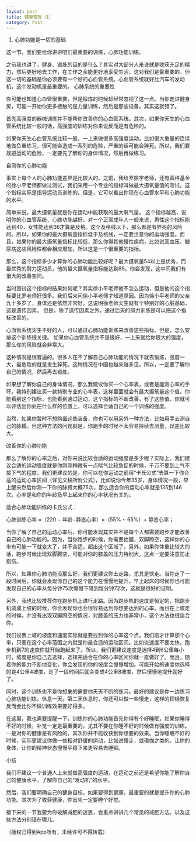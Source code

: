 ```yaml
---
layout: post
title: 健康管理（1）
category: Post
---
```


1. 心肺功能是一切的基础

这一节，我们要给你讲讲咱们最重要的训练，心肺功能训练。

之前我也讲了，健身、锻炼的目的是什么？其实对大部分人来说就是收获充足的精力，然后更好地去工作，在工作之余能更好地享受生活，这对我们是最重要的。但这一切的基础是你必须要有一个好的心血管系统。心血管系统就好比汽车的发动机，这个发动机是最重要的。
心肺系统的重要性

你可能也知道心血管很重要，但是锻炼的时候却经常忽视了这一点。当你走进健身房，可能一开始你更多接触的是力量训练，然后是那些设备。其实这就错了。

首先高强度的器械训练并不能帮你改善你的心血管系统。其次，如果你天生的心血管系统比较一般的话，高强度的训练对你来说反而是有危险的。

如果你天生心血管系统比较一般，一上来做很多高强度运动，比如很大重量的连续地做负重练习，很可能会造成一系列的危险，严重的话可能会猝死。所以，我们要规避运动的危险，一定要先了解你的身体情况，然后再做练习。

自测你的心肺功能

事实上每个人的心肺功能差异是比较大的。之前，我给罗振宇老师，还有真格基金的徐小平老师都做过测试，我们采用一个专业的指标叫做最大摄氧量值的测试。这个指标实际是指导运动员训练的。但是，它可以看出你现在心血管水平和心肺功能的水平。

简单来说，最大摄氧量就是你在运动中能获取的最大氧气量。 这个指标越高，说明你的心血管系统、心肺功能越好。对一个正常成年人一般来说，男性这个指标能达到40，女性能达到36才算是及格。这个及格线以下，那么都是有猝死的风险的。所以，如果你的最大摄氧量指标低于及格线，一定要注意你的运动强度。而且，如果你的最大摄氧量指标比较低，那么你得其他慢性疾病，比如说高血压、糖尿病这些风险性都会相应增加，所以这是一个很重要的指标。

那么，这个指标多少才算你的心肺功能比较好呢？最大摄氧量54以上是优秀，而最优秀的耐力运动员，他的最大摄氧量指标能达到88。你会发现，这中间我们有很大的改善空间。

当时测试这个指标的结果如何呢？其实徐小平老师他不怎么运动，但是他的这个指标要比罗老师好很多。我们后来问徐小平老师才知道原因。因为徐小平老师的父亲九十多岁了，身体还是依然非常好。这说明徐老师天生就有个特别好的心脏基础，这是遗传因素。 但是，除了遗传因素之外，通过后天的努力训练是可以把这个指标改善的。

心血管系统天生不好的人，可以通过心肺功能训练来改善这些指标。但是，怎么安排这个训练很关键。 如果你心血管系统并不是很好，一上来就给你很大的强度，那么你的风险就会非常大。

这种情况是很普遍的。很多人在不了解自己心肺功能的情况下就去锻炼，强度一大，最危险的就是发生猝死。这种情况在中国也越来越多见。所以，一定要了解你自己的情况，然后再去锻炼。

如果想了解你自己的身体情况，那么我建议你买一个心率表，或者是能测心率的手环。我特别建议买一款特别专业的心率表，这样里面就会有最大摄氧量这个值。你能看到这个指标，也能看到通过运动，这个指标的不断改善。有了这些值，你就可以评估出你处在什么样的位置上，可以选择合适自己的一个训练的强度。

当然，如果你暂时不想购置这些装备，你也可以用另外一种方法，比如用手去测自己的脉搏。但这种方法的问题就是，你跑步的时候不太容易持续去测量，误差比较大。

改善你的心肺功能

那么了解你的心率之后，对你来说比较合适的运动强度是多少呢？实际上，我们建议合适的运动强度就是你刚刚稍微有一点喘气比较急促的时候，千万不要到上气不接下气的程度。我们更建议的是，你可以在你运动之前用“卡氏公式”去算一下你合适的运动心率区间（详见文稿所附公式），比如说你今年35岁，身体情况一般，早上醒来然后你测一下你的脉搏大概75次，那么适合你的运动心率就是135到146次。心率是和你的年龄及早上起来你的心率状况有关的。

适合心肺功能训练的卡氏公式：

心肺训练心率 =（220 − 年龄−静态心率）×（55% ~ 65%）+ 静态心率；

当你了解了自己的运动心率后，你可能发现其实并不是每个人都需要跑步才能改善自己的心肺功能的。因为，当你跑步的时候，你需要抬腿，双脚腾空，这样你的心率有可能一下就变大了，并不合适，超出这个区域了。另外，如果你体重比较大的话，跑步时候出现双脚腾空，可能对你的膝盖的压力特别大，这点一定要注意防止损伤。

所以，如果你心肺功能没那么好，我们更建议你去走路，尤其是快走。当你走了一段时间后，你就会发现你自己的这个能力在慢慢地提升。早上起床的时候你也可能发现自己的心率从每分钟75次慢慢下降到每分钟72次，这就是很好的证明。

另外，我也比较推荐你在跑步机上进行走路。因为跑步机的速度是恒定的，把跑步机调成上坡的时候，你会发现你也会很容易达到你想要达到的心率。而且在上坡走的时候，并没有出现双脚腾空的情况，对膝盖的压力也非常小，这个方法也很适合你。

我们设置上坡的坡度和速度实际就是要找到你的心率这个点，我们刚才计算那个心率，只要在这个心率范围之内就是你最合适的运动区间。比如说速度不要太快，跑步机到7的速度你就开始跑起来了。所以，我们更建议速度是选择4到6公里每小时，坡度是你自己去选择，选择完适合在你的心率区间你就一直做好了。而且，随着你的能力不断地变化，你会发现的你的坡度会慢慢增加。可能开始的速度你选择的是4公里4坡度，走了一段时间后就会变成4公里8坡度，然后慢慢地提升就好了。

同时，这个训练也不是你想象的需要你天天不断的练习。最好的建议是你一边练习心肺功能训练，休息一天。第二天休息时，你还可以做一些慢走，这样的积极恢复反而会比你不做训练效果要好得多。

在这里，我也需要提醒一下，训练你的心肺功能首先你得有个好睡眠，如果你睡得不好的时候，补觉一定是最重要的。尤其不要在你睡不好的时候做有强度的训练。一是对你的健康是有风险的，其次你并不能收获到你想要的效果。当你睡眠不好的时候，实际更建议你做一些相对舒缓的运动，比如说慢走，或瑜伽之类的，让你的身体，让你的精神状态慢慢平稳下来更容易去睡眠。

小结

我们不建议一个普通人上来就做高强度的运动，在运动之前还是希望你能了解你自己的健康水平，了解你自己的“发动机”的水平。

然后，我们要明确自己的健身目标，如果要得到健康，最重要的就是提升你的心肺功能。其次为了收获健康，你首先一定要睡个好觉。

接下来的一节我要为你破解减肥的迷思，会重点讲讲几个常见的减肥方法，以及这些方法分别错在哪儿。


（版权归得到App所有，未经许可不得转载）

